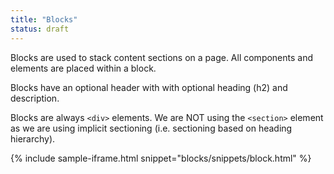```yaml
---
title: "Blocks"
status: draft
---
```

Blocks are used to stack content sections on a page. All components and elements are placed within a block.

Blocks have an optional header with with optional heading (h2) and description.

Blocks are always <code>&lt;div&gt;</code> elements. We are NOT using the <code>&lt;section&gt;</code> element as we are using implicit sectioning (i.e. sectioning based on heading hierarchy).

{% include sample-iframe.html snippet="blocks/snippets/block.html" %}

